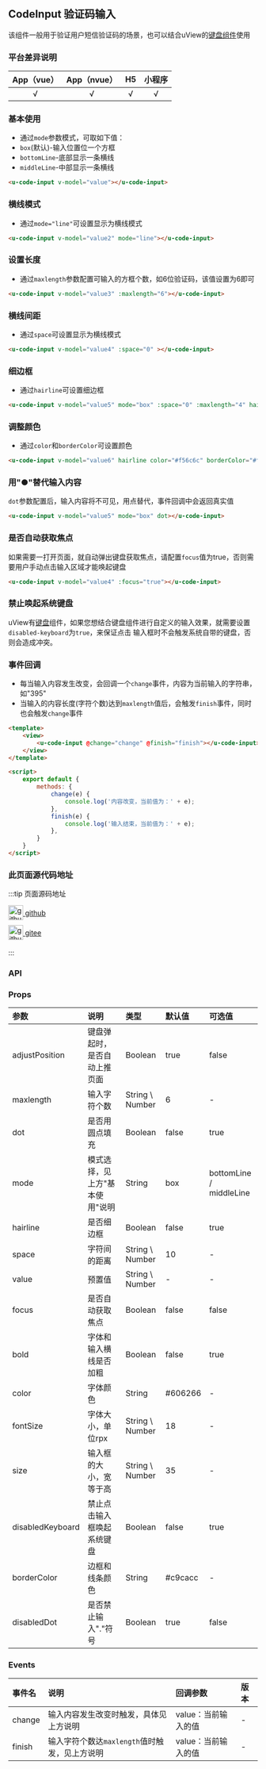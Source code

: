 ## CodeInput 验证码输入 <to-api/>

<demo-model url="/pages/componentsC/codeInput/codeInput"></demo-model>


该组件一般用于验证用户短信验证码的场景，也可以结合uView的[键盘组件](/components/keyboard.html)使用

### 平台差异说明

|App（vue）|App（nvue）|H5|小程序|
|:-:|:-:|:-:|:-:|
|√|√|√|√|

### 基本使用

- 通过`mode`参数模式，可取如下值：
- `box`(默认)-输入位置位一个方框
- `bottomLine`-底部显示一条横线
- `middleLine`-中部显示一条横线

```html
<u-code-input v-model="value"></u-code-input>
```

### 横线模式

- 通过`mode="line"`可设置显示为横线模式

```html
<u-code-input v-model="value2" mode="line"></u-code-input>
```

### 设置长度

- 通过`maxlength`参数配置可输入的方框个数，如6位验证码，该值设置为6即可

```html
<u-code-input v-model="value3" :maxlength="6"></u-code-input>
```

### 横线间距

- 通过`space`可设置显示为横线模式

```html
<u-code-input v-model="value4" :space="0" ></u-code-input>
```

### 细边框

- 通过`hairline`可设置细边框

```html
<u-code-input v-model="value5" mode="box" :space="0" :maxlength="4" hairline></u-code-input>
```

### 调整颜色

- 通过`color`和`borderColor`可设置颜色

```html
<u-code-input v-model="value6" hairline color="#f56c6c" borderColor="#f56c6c"></u-code-input>
```

### 用"●"替代输入内容

`dot`参数配置后，输入内容将不可见，用点替代，事件回调中会返回真实值

```html
<u-code-input v-model="value5" mode="box" dot></u-code-input>
```

### 是否自动获取焦点

如果需要一打开页面，就自动弹出键盘获取焦点，请配置`focus`值为true，否则需要用户手动点击输入区域才能唤起键盘

```html
<u-code-input v-model="value4" :focus="true"></u-code-input>
```

### 禁止唤起系统键盘

uView有[键盘](/components/keyboard.html)组件，如果您想结合键盘组件进行自定义的输入效果，就需要设置`disabled-keyboard`为`true`，来保证点击
输入框时不会触发系统自带的键盘，否则会造成冲突。

### 事件回调

- 每当输入内容发生改变，会回调一个`change`事件，内容为当前输入的字符串，如"395"
- 当输入的内容长度(字符个数)达到`maxlength`值后，会触发`finish`事件，同时也会触发`change`事件

```html
<template>
	<view>
		<u-code-input @change="change" @finish="finish"></u-code-input>
	</view>
</template>

<script>
	export default {
		methods: {
			change(e) {
				console.log('内容改变，当前值为：' + e);
			},
			finish(e) {
				console.log('输入结束，当前值为：' + e);
			},
		}
	}
</script>
```

### 此页面源代码地址

:::tip 页面源码地址
<br/>

<a href="https://github.com/umicro/uView2.0/blob/master/pages/componentsC/codeInput/codeInput.nvue" target="_blank" style="display: flex;align-items: center">
   <img height="30" src="/common/github.svg" title="github" width="30"/>&nbsp;github
</a>

<a href="https://gitee.com/umicro/uView2.0/blob/master/pages/componentsC/codeInput/codeInput.nvue" target="_blank" style="display: flex;align-items: center;margin-top: 10px">
   <img height="30" src="/common/gitee.svg" title="github" width="30"/>&nbsp;gitee
</a>

<br/>
:::

### API

### Props

| 参数				| 说明							| 类型				| 默认值		|  可选值					|
|:-					|:-								|:-					|:-			|:-							|
| adjustPosition <badge text="2.0.32" /> | 键盘弹起时，是否自动上推页面   	| Boolean	| true		          	| false		|
| maxlength			| 输入字符个数					| String \ Number	| 6			| -							|
| dot				| 是否用圆点填充					| Boolean			| false		| true						|
| mode				| 模式选择，见上方"基本使用"说明	| String			| box		| bottomLine / middleLine	|
| hairline			| 是否细边框						| Boolean			| false		| true						|
| space				| 字符间的距离					| String \ Number	| 10		| -							|
| value				| 预置值							| String \ Number	| -			| -							|
| focus				| 是否自动获取焦点				| Boolean			| false		| false						|
| bold				| 字体和输入横线是否加粗			| Boolean			| false		| true						|
| color				| 字体颜色						| String			| #606266	| -							|
| fontSize			| 字体大小，单位rpx				| String \ Number	| 18		| -							|
| size				| 输入框的大小，宽等于高			| String \ Number	| 35		| -							|
| disabledKeyboard	| 禁止点击输入框唤起系统键盘		| Boolean			| false		| true						|
| borderColor		| 边框和线条颜色					| String			| #c9cacc	| -							|
| disabledDot		| 是否禁止输入"."符号				| Boolean			| true	    | false						|

### Events

| 事件名| 说明											| 回调参数				| 版本	|
| :-	| :-											| :-					| :-	|
| change| 输入内容发生改变时触发，具体见上方说明			| value：当前输入的值		| -		|
| finish| 输入字符个数达`maxlength`值时触发，见上方说明		| value：当前输入的值		| -		|

